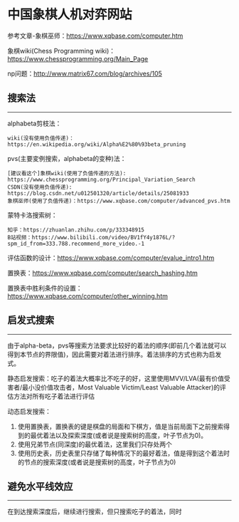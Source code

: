 # 中国象棋人机对弈网站

参考文章-象棋巫师：https://www.xqbase.com/computer.htm

象棋wiki(Chess Programming wiki)：https://www.chessprogramming.org/Main_Page

np问题：http://www.matrix67.com/blog/archives/105

## 搜索法
______
alphabeta剪枝法：

    wiki(没有使用负值传递)：https://en.wikipedia.org/wiki/Alpha%E2%80%93beta_pruning

pvs(主要変例搜索，alphabeta的变种)法：

    [建议看这个]象棋wiki(使用了负值传递的方法): https://www.chessprogramming.org/Principal_Variation_Search 
    CSDN(没有使用负值传递): https://blog.csdn.net/u012501320/article/details/25081933
    象棋巫师(使用了负值传递)：https://www.xqbase.com/computer/advanced_pvs.htm

蒙特卡洛搜索树：

    知乎：https://zhuanlan.zhihu.com/p/333348915
    B站视频：https://www.bilibili.com/video/BV1fY4y1876L/?spm_id_from=333.788.recommend_more_video.-1

评估函数的设计：https://www.xqbase.com/computer/evalue_intro1.htm

置换表：https://www.xqbase.com/computer/search_hashing.htm

置换表中胜利条件的设置：https://www.xqbase.com/computer/other_winning.htm


## 启发式搜索
_____
由于alpha-beta，pvs等搜索方法要求比较好的着法的顺序(即前几个着法就可以得到本节点的界限值)，因此需要对着法进行排序。着法排序的方式也称为启发式。

静态启发搜索：吃子的着法大概率比不吃子的好，这里使用MVV/LVA(最有价值受害者/最小没价值攻击者，Most Valuable Victim/Least Valuable Attacker)的评估方法对所有吃子着法进行评估

动态启发搜索：    
1. 使用置换表，置换表的键是棋盘的局面和下棋方，值是当前局面下之前搜索得到的最优着法以及探索深度(或者说是搜索树的高度，叶子节点为0)。
2. 使用兄弟节点(同深度)的最优着法，这里我们只存处两个
3. 使用历史表，历史表里只存储了每种情况下的最好着法，值是得到这个着法时的节点的搜索深度(或者说是搜索树的高度，叶子节点为0)

## 避免水平线效应
_____
在到达搜索深度后，继续进行搜索，但只搜索吃子的着法，同时